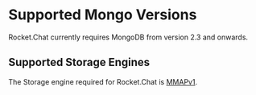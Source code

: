 # Supported Mongo Versions

Rocket.Chat currently requires MongoDB from version 2.3 and onwards.

## Supported Storage Engines

The Storage engine required for Rocket.Chat is [MMAPv1](https://docs.mongodb.com/manual/core/mmapv1/).